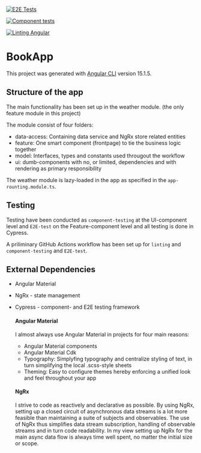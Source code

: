 [![E2E Tests](https://github.com/bjartejensen/book-app/actions/workflows/e2e-tests.yml/badge.svg)](https://github.com/bjartejensen/book-app/actions/workflows/e2e-tests.yml)

[![Component tests](https://github.com/bjartejensen/book-app/actions/workflows/component-tests.yml/badge.svg)](https://github.com/bjartejensen/book-app/actions/workflows/component-tests.yml)

[![Linting Angular](https://github.com/bjartejensen/book-app/actions/workflows/linting.yml/badge.svg)](https://github.com/bjartejensen/book-app/actions/workflows/linting.yml)

# BookApp

This project was generated with [Angular CLI](https://github.com/angular/angular-cli) version 15.1.5.

## Structure of the app

The main functionality has been set up in the weather module. (the only feature module in this project)

The module consist of four folders:

- data-access: Containing data service and NgRx store related entities
- feature: One smart component (frontpage) to tie the business logic together
- model: Interfaces, types and constants used througout the workflow
- ui: dumb-components with no, or limited, dependencies and with rendering as primary responsibility

The weather module is lazy-loaded in the app as specified in the `app-rounting.module.ts`.

## Testing

Testing have been conducted as `component-testing` at the UI-component level and `E2E-test` on the Feature-component level and all testing is done in Cypress.

A priliminary GitHub Actions workflow has been set up for `linting` and `component-testing` and `E2E-test`.

## External Dependencies

- Angular Material

- NgRx - state management

- Cypress - component- and E2E testing framework

  #### Angular Material

  I almost always use Angular Material in projects for four main reasons:

  - Angular Material components
  - Angular Material Cdk
  - Typography: Simplyfing typography and centralize styling of text, in turn simplifying the local .scss-style sheets
  - Theming: Easy to configure themes hereby enforcing a unified look and feel throughout your app

  #### NgRx

  I strive to code as reactively and declarative as possible. By using NgRx, setting up a closed circuit of asynchronous data streams is a lot more feasible than maintaining a suite of subjects and observables. The use of NgRx thus simplifies data stream subscription, handling of observable streams and in turn code readability. In my view setting up NgRx for the main async data flow is always time well spent, no matter the initial size or scope.
